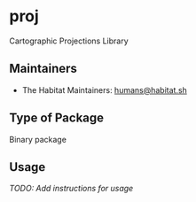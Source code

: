 # proj

Cartographic Projections Library

## Maintainers

* The Habitat Maintainers: <humans@habitat.sh>

## Type of Package

Binary package

## Usage

*TODO: Add instructions for usage*
